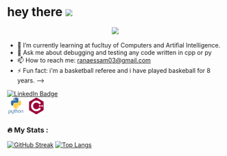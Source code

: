 

<h1>
  hey there 
  <img src="https://media.giphy.com/media/hvRJCLFzcasrR4ia7z/giphy.gif" width="30px"/>
 
</h1>
<div id="header" align="center">
  <img src="https://media.giphy.com/media/NgurY1o4z080Jfoyzw/giphy.gif" width="100"/>
</div>



- 🌱 I’m currently learning at fucltuy of Computers and Artifial Intelligence.
- 💬 Ask me about debugging and testing any code written in cpp or py
- 📫 How to reach me: ranaessam03@gmail.com
- ⚡ Fun fact: i'm a basketball referee and i have played baskeball for 8 years. 
-->

<div id="badges">
  <a href="https://www.linkedin.com/in/rana-essam-a08760221/">
    <img src="https://img.shields.io/badge/LinkedIn-blue?style=for-the-badge&logo=linkedin&logoColor=white" alt="LinkedIn Badge"/>
  </a>
</div>

<div>
  <img src="https://github.com/devicons/devicon/blob/master/icons/python/python-original-wordmark.svg" title="Python" alt="Java" width="40" height="40"/>&nbsp;
   <img src="https://github.com/devicons/devicon/blob/master/icons/cplusplus/cplusplus-plain.svg" title="C++" alt="C++" width="40" height="40"/>&nbsp;
</div>

### :fire: My Stats :

[![GitHub Streak](http://github-readme-streak-stats.herokuapp.com?user=RanaEssam03&theme=tokyonight_duo&hide_border=true)](https://git.io/streak-stats)
[![Top Langs](https://github-readme-stats.vercel.app/api/top-langs/?username=RanaEssam03)](https://github.com/anuraghazra/github-readme-stats)
